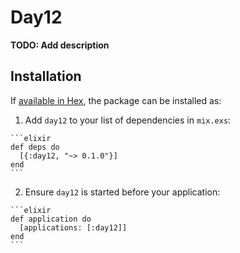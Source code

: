 # Day12

**TODO: Add description**

## Installation

If [available in Hex](https://hex.pm/docs/publish), the package can be installed as:

  1. Add `day12` to your list of dependencies in `mix.exs`:

    ```elixir
    def deps do
      [{:day12, "~> 0.1.0"}]
    end
    ```

  2. Ensure `day12` is started before your application:

    ```elixir
    def application do
      [applications: [:day12]]
    end
    ```


